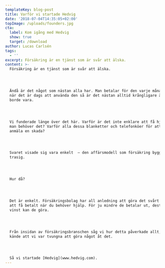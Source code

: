 ```yaml
---
templateKey: blog-post
title: Varför vi startade Hedvig
date: '2018-07-04T14:35:05+02:00'
topImage: /uploads/founders.jpg
cta:
  label: Kom igång med Hedvig
  show: true
  target: /download
author: Lucas Carlsén
tags:
  - ''
excerpt: Försäkring är en tjänst som är svår att älska.
content: >-
  Försäkring är en tjänst som är svår att älska.




  Ändå är det något som nästan alla har. Man betalar för den varje månad. Och
  när det är dags att använda den så är det nästan alltid krångligare än vad det
  borde vara.




  Vi funderade länge över det här. Varför är det inte enklare att få hjälp när
  man behöver det? Varför alla dessa blanketter och telefonköer för att kunna
  anmäla en skada?




  Svaret visade sig vara enkelt  – den affärsmodell som försäkring bygger på är
  trasig.




  Hur då?




  Det är enkelt. Försäkringsbolag har all anledning att göra det svårt för dig
  att få betalt när du behöver hjälp. För ju mindre de betalar ut, desto större
  vinst kan de göra.




  Från insidan av försäkringsbranschen såg vi hur detta påverkade allt, och
  kände att vi var tvungna att göra något åt det.




  Så vi startade [Hedvig](www.hedvig.com).
---
```


